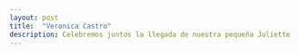 ```yaml
---
layout: post
title:  "Veronica Castro"
description: Celebremos juntos la llegada de nuestra pequeña Juliette 
---
```


